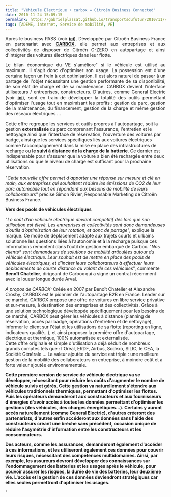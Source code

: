 ```yaml
---
title: "Véhicule Electrique + carbox = Citroën Business Connected"
date: 2010-11-24 15:09:15
permalink: https://gabrielplassat.github.io/transportsdufutur/2010/11/vehicule-electrique-carbox-citroen-business-connected.html
tags: [ADEME, internet, Service de mobilité, VE]
---
```


<p style="text-align: justify">Après le business PASS (voir <strong><a href="https://gabrielplassat.github.io/transportsdufutur/2010/03/voiture-a-la-carte.html" target="_blank">ici</a></strong>), Développée par Citroën Business France en partenariat avec <strong><a href="http://www.carboxservices.com/" target="_blank">CARBOX</a></strong>, elle permet aux entreprises et aux collectivités de disposer de Citroën C-ZERO en autopartage<strong> </strong>et ainsi d'intégrer des voitures électriques dans leur flotte.</p> <p style="text-align: justify">Le bilan économique du VE s'améliore" si le véhicule est utilisé au maximum. Il s'agit donc d'optimiser son usage. La possession est d'une certaine façon un frein à cet optimisation. Il est alors naturel de passer à un partage de l'objet nécessitant une gestion performante de sa disponibilité, de son état de charge et de sa maintenance. CARBOX devient l'interface utilisateurs / entreprises, constructeurs. D'autres, comme General Electric (voir <strong><a href="https://gabrielplassat.github.io/transportsdufutur/2010/11/general-electric-se-prepare-a-devenir-le-leader-mondial-en-matiere-de-mobilite-electrique.html"" target=""_blank"">ici</a></strong>), sont en train de développer la totalité des outils permettant d'optimiser l'usage tout en maximisant les profits : gestion du parc, gestion de la maintenance, du financement, gestion de la charge et même gestion des réseaux électriques ... </p>  <!--more-->  Cette offre regroupe les services et outils propres à l'autopartage, soit la gestion <strong>externalisée </strong>du parc comprenant l'assurance, l'entretien et le nettoyage ainsi que l'interface de réservation, l'ouverture des voitures par badge, ainsi que les services spécifiques liés aux voitures électriques comme l’accompagnement dans la mise en place des infrastructures de recharge ou <strong>le suivi à distance de la charge de la batterie</strong>. Ce dernier est indispensable pour s'assurer que la voiture a bien été rechargée entre deux utilisations ou que le niveau de charge est suffisant pour la prochaine réservation. <br /><br />"<em>Cette nouvelle offre permet d'apporter une réponse sur mesure et clé en main, aux entreprises qui souhaitent réduire les émissions de CO2 de leur parc automobile tout en répondant aux besoins de mobilité de leurs collaborateurs</em>" précise Simon Rivier, Responsable Marketing de Citroën Business France. <p>  </p> <p><strong>Vers des pools de véhicules électriques</strong></p> <p style=""text-align: justify"">"<em>Le coût d’un véhicule électrique devient compétitif dès lors que son utilisation est élevé. Les entreprises et collectivités sont donc demandeuses d’outils d’optimisation de leur rotation, et donc de partage</em>", explique la marque. Ce mode de déplacement adapté aux trajets courts et urbains solutionne les questions liées à l’autonomie et à la recharge puisque ces informations remontent dans l’outil de gestion embarqué de Carbox. "<em>Nos clients* sont demandeurs de solutions de mobilité articulées autour du véhicule électrique. Leur souhait est de mettre en place des pools de véhicules électriques, et d’inciter leurs collaborateurs à effectuer leurs déplacements de courte distance au volant de ces véhicules</em>", commente <strong>Benoît Chatelier</strong>, dirigeant de Carbox qui a signé un contrat récemment avec le loueur longue durée Arval.</p> <p style=""text-align: justify""><em>A propos de CARBOX:</em> Créée en 2007 par Benoît Chatelier et Alexandre Crosby, CARBOX est le pionnier de l'autopartage B2B en France. Leader sur ce marché, CARBOX propose une offre de voitures en libre service privative et sur-mesure, à destination des entreprises et des collectivités. Grâce à une solution technologique développée spécifiquement pour les besoins de ce marché, CARBOX peut gérer les véhicules à distance (planning de réservation, accès par badge, opérations d'entretien et de nettoyage), informer le client sur l'état et les utilisations de sa flotte (reporting en ligne, indicateurs qualité…), et ainsi proposer la première offre d'autopartage, électrique et thermique, 100% automatisée et externalisée. <br />Cette offre originale et simple d'utilisation a déjà séduit de nombreux grands comptes tels que : l'Oréal, ERDF, Airbus, Sodexo, SILIC, le CEA, la Société Générale … La valeur ajoutée du service est triple : une meilleure gestion de la mobilité des collaborateurs en entreprise, à moindre coût et à forte valeur ajoutée environnementale.</p> <p style=""text-align: justify""><strong>Cette première version de service de véhicule électrique va se développer, nécessitant pour réduire les coûts d'augmenter le nombre de véhicule suivis et gérés. Cette gestion va naturellement s'étendre aux véhicules traditionnels thermiques, permettant d'optimiser les flottes. Puis les opérateurs demanderont aux constructeurs et aux fournisseurs d'énergies d'avoir accès à toutes les données permettant d'optimiser les gestions (des véhicules, des charges énergétiques...). Certains y auront accès naturellement (comme General Electric), d'autres créeront des partenariats, d'autres enfin accéderont aux données sans l'aide des constructeurs créant une brèche sans précédent, occasion unique de réduire l'asymétrie d'information entre les constructeurs et les consommateurs. </strong></p> <p style=""text-align: justify""><strong>Des acteurs, comme les assurances, demanderont également d'accéder à ces informations, et les utiliseront également ces données pour couvrir leurs risques, nécessitant des compétences multidomaines. Ainsi, par exemple, les assureurs devront développer des connaissances sur l'endommagement des batteries et les usages après le véhicule, pour pouvoir assurer les risques, la durée de vie des batteries, leur deuxième vie. L'accès et la gestion de ces données deviendront stratégiques car elles seules permettront d'optimiser les usages.</strong></p>"
